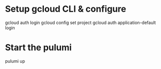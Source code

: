# Setup gcloud CLI & configure
gcloud auth login
gcloud config set project <project name>
gcloud auth application-default login


# Start the pulumi
pulumi up
